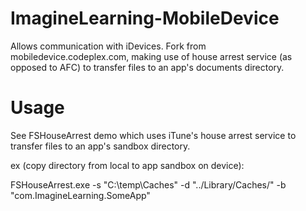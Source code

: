 ImagineLearning-MobileDevice
============================

Allows communication with iDevices. Fork from mobiledevice.codeplex.com, making use of house arrest service (as opposed to AFC) to transfer files to an app's documents directory.

Usage
============================
See FSHouseArrest demo which uses iTune's house arrest service to transfer files to an app's sandbox directory.

ex (copy directory from local to app sandbox on device):

FSHouseArrest.exe -s "C:\temp\Caches" -d "../Library/Caches/" -b "com.ImagineLearning.SomeApp"
